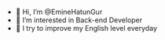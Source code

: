 - 👋 Hi, I’m @EmineHatunGur
- 👀 I’m interested in Back-end Developer
- 🌼 I try to improve my English level everyday




